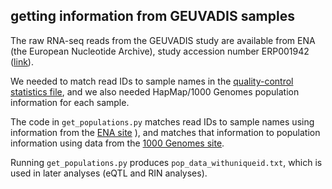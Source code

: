 ## getting information from GEUVADIS samples

The raw RNA-seq reads from the GEUVADIS study are available from ENA (the European Nucleotide Archive), study accession number ERP001942 ([link](http://www.ebi.ac.uk/ena/data/view/ERP001942)). 

We needed to match read IDs to sample names in the [quality-control statistics file](https://www.dropbox.com/s/rg63qtuws2liz9r/GD667.QCstats.masterfile.txt), and we also needed HapMap/1000 Genomes population information for each sample. 

The code in `get_populations.py` matches read IDs to sample names using information from the [ENA site](http://www.ebi.ac.uk/ena/data/warehouse/filereport?accession=ERP001942&result=read_run&fields=study_accession,secondary_study_accession,sample_accession,secondary_sample_accession,experiment_accession,run_accession,scientific_name,instrument_model,library_layout,fastq_ftp,fastq_galaxy,submitted_ftp,submitted_galaxy,col_tax_id,col_scientific_name)
), and matches that information to population information using data from the [1000 Genomes site](ftp://ftp-trace.ncbi.nih.gov/1000genomes/ftp/sequence.index).

Running `get_populations.py` produces `pop_data_withuniqueid.txt`, which is used in later analyses (eQTL and RIN analyses).